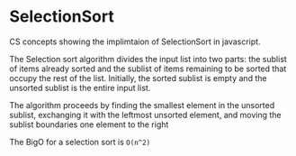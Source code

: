 # SelectionSort
CS concepts showing the implimtaion of SelectionSort in javascript.

The Selection sort algorithm divides the input list into two parts: the sublist of items already sorted and the sublist of items remaining to be sorted that occupy the rest of the list. Initially, the sorted sublist is empty and the unsorted sublist is the entire input list. 

The algorithm proceeds by finding the smallest element in the unsorted sublist, exchanging it with the leftmost unsorted element, and moving the sublist boundaries one element to the right
 
The BigO for a selection sort is `O(n^2)`
